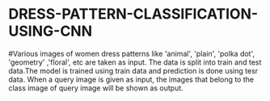 # DRESS-PATTERN-CLASSIFICATION-USING-CNN

#Various images of women dress patterns like 'animal', 'plain', 'polka dot', 'geometry' ,'floral', etc are taken as input. The data is split into train and test data.The model is trained using train data and prediction is done using tesr data. When a query image is given as input, the images that belong to the class image of query image will be shown as output. 
